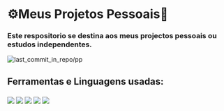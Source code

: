 # ⚙️Meus Projetos Pessoais🔧
<h3>Este respositorio se destina aos meus projectos pessoais ou estudos independentes.</h3>
  <img src="https://img.shields.io/github/last-commit/LiedsonDelgado/personal_projects?color=00ffb2" alt="last_commit_in_repo/pp"/>
<h2>Ferramentas e Linguagens usadas:</h2>
  <h3>
      <img src="https://img.shields.io/badge/c-%2300599C.svg?style=for-the-badge&logo=c&logoColor=white"/>
      <img src="https://img.shields.io/badge/java-%23ED8B00.svg?style=for-the-badge&logo=openjdk&logoColor=white"/>
      <img src="https://img.shields.io/badge/html5-%23E34F26.svg?style=for-the-badge&logo=html5&logoColor=white"/>
      <img src="https://img.shields.io/badge/css3-%231572B6.svg?style=for-the-badge&logo=css3&logoColor=white"/>
      <img src="https://img.shields.io/badge/javascript-%23323330.svg?style=for-the-badge&logo=javascript&logoColor=%23F7DF1E"/>
  </h3>
